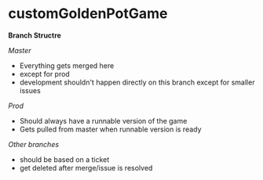 # customGoldenPotGame




**Branch Structre**

*Master*
- Everything gets merged here
- except for prod
- development shouldn't happen directly on this branch except for smaller issues

*Prod*
- Should always have a runnable version of the game
- Gets pulled from master when runnable version is ready

*Other branches*
- should be based on a ticket
- get deleted after merge/issue is resolved
